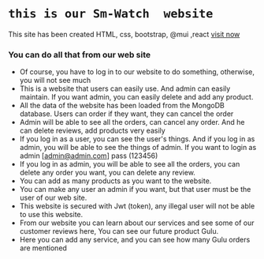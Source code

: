 # `this is our Sm-Watch  website`

This site has been created HTML, css, bootstrap, @mui ,react [ visit now ](https://watch-website-70dc3.web.app/)

### You can do all that from our web site

* Of course, you have to log in to our website to do something, otherwise, you will not see much
* This is a website that users can easily use. And admin can easily maintain. If you want admin, you can easily delete and add any product.
* All the data of the website has been loaded from the MongoDB database. Users can order
 if they want, they can cancel the order 
* Admin will be able to see all the orders, can cancel any order. And he can delete reviews, add products very easily
* If you log in as a user, you can see the user's things. And if you log in as admin, you will be able to see the things of admin. If you want to login as admin [admin@admin.com] pass (123456)
* If you log in as admin, you will be able to see all the orders, you can delete any order you want, you can delete any review.
* You can add as many products as you want to the website.
* You can make any user an admin if you want, but that user must be the user of our web site.
* This website is secured with Jwt (token), any illegal user will not be able to use this website.
* From our website you can learn about our services and see some of our customer reviews here,
You can see our future product Gulu.
* Here you can add any service, and you can see how many Gulu orders are mentioned
